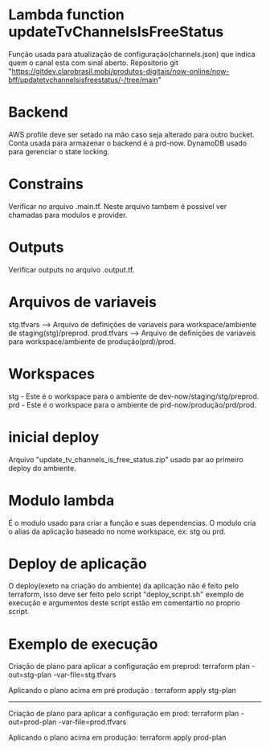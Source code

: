 # Lambda function updateTvChannelsIsFreeStatus

Função usada para atualização de configuração(channels.json) que indica quem o canal esta com sinal aberto. 
Repositorio git "https://gitdev.clarobrasil.mobi/produtos-digitais/now-online/now-bff/updatetvchannelsisfreestatus/-/tree/main"

# Backend
AWS profile deve ser setado na mão caso seja alterado para outro bucket.
Conta usada para armazenar o backend é a prd-now.
DynamoDB usado para gerenciar o state locking.

# Constrains
Verificar no arquivo .main.tf.
Neste arquivo tambem é possivel ver chamadas para modulos e provider.

# Outputs
Verificar outputs no arquivo .output.tf.

# Arquivos de variaveis
stg.tfvars --> Arquivo de definições de variaveis para workspace/ambiente de staging(stg)/preprod.
prod.tfvars --> Arquivo de definições de variaveis para workspace/ambiente de produção(prd)/prod.

# Workspaces
stg - Este é o workspace para o ambiente de dev-now/staging/stg/preprod.
prd - Este é o workspace para o ambiente de prd-now/produção/prd/prod.

# inicial deploy
Arquivo "update_tv_channels_is_free_status.zip" usado par ao primeiro deploy do ambiente.

# Modulo lambda
É o modulo usado para criar a função e suas dependencias.
O modulo cria o alias da aplicação baseado no nome workspace, ex: stg ou prd.

# Deploy de aplicação
O deploy(exeto na criação do ambiente) da aplicação não é feito pelo terraform, isso deve ser feito pelo script "deploy_script.sh" exemplo de execução e argumentos deste script estão em comentartio no proprio script.

# Exemplo de execução
Criação de plano para aplicar a configuração em preprod:
terraform plan -out=stg-plan -var-file=stg.tfvars

Aplicando o plano acima em pré produção :
terraform apply stg-plan

-----------------

Criação de plano para aplicar a configuração em prod:
terraform plan -out=prod-plan -var-file=prod.tfvars

Aplicando o plano acima em produção:
terraform apply prod-plan



